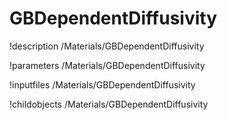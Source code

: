 <!-- MOOSE Documentation Stub: Remove this when content is added. -->

# GBDependentDiffusivity
!description /Materials/GBDependentDiffusivity

!parameters /Materials/GBDependentDiffusivity

!inputfiles /Materials/GBDependentDiffusivity

!childobjects /Materials/GBDependentDiffusivity
